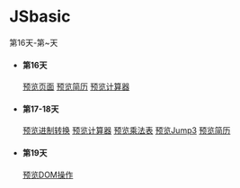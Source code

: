 # JSbasic
第16天-第~天
<ul>
  <li>
    <h4>第16天</h4>
    <a href="https://dcxavier.github.io/JSbasic/organize.html">预览页面</a>
    <a href="https://dcxavier.github.io/JSbasic/resume.html">预览简历</a>
    <a href="https://dcxavier.github.io/JSbasic/arithmetic.html">预览计算器</a>
  </li>
  <li>
    <h4>第17-18天</h4>
    <a href="https://dcxavier.github.io/JSbasic/conversion.html">预览进制转换</a>
    <a href="https://dcxavier.github.io/JSbasic/arithmetic.html">预览计算器</a>
    <a href="https://dcxavier.github.io/JSbasic/times-table.html">预览乘法表</a>
    <a href="https://dcxavier.github.io/JSbasic/jump3.html">预览Jump3</a>
    <a href="https://dcxavier.github.io/JSbasic/resume.html">预览简历</a>
  </li>
  <li>
    <h4>第19天</h4>
    <a href="https://dcxavier.github.io/JSbasic/find.html">预览DOM操作</a>
  </li>
</ul>
